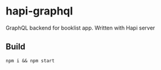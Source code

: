 # hapi-graphql
GraphQL backend for booklist app. Written with Hapi server

## Build
`npm i && npm start`
